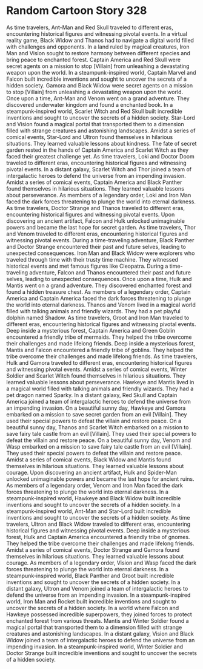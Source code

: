 # Random Cartoon Story 328

As time travelers, Ant-Man and Red Skull traveled to different eras, encountering historical figures and witnessing pivotal events.
In a virtual reality game, Black Widow and Thanos had to navigate a digital world filled with challenges and opponents.
In a land ruled by magical creatures, Iron Man and Vision sought to restore harmony between different species and bring peace to enchanted forest.
Captain America and Red Skull were secret agents on a mission to stop [Villain] from unleashing a devastating weapon upon the world.
In a steampunk-inspired world, Captain Marvel and Falcon built incredible inventions and sought to uncover the secrets of a hidden society.
Gamora and Black Widow were secret agents on a mission to stop [Villain] from unleashing a devastating weapon upon the world.
Once upon a time, Ant-Man and Venom went on a grand adventure. They discovered underwater kingdom and found a enchanted book.
In a steampunk-inspired world, Scarlet Witch and Red Skull built incredible inventions and sought to uncover the secrets of a hidden society.
Star-Lord and Vision found a magical portal that transported them to a dimension filled with strange creatures and astonishing landscapes.
Amidst a series of comical events, Star-Lord and Ultron found themselves in hilarious situations. They learned valuable lessons about kindness.
The fate of secret garden rested in the hands of Captain America and Scarlet Witch as they faced their greatest challenge yet.
As time travelers, Loki and Doctor Doom traveled to different eras, encountering historical figures and witnessing pivotal events.
In a distant galaxy, Scarlet Witch and Thor joined a team of intergalactic heroes to defend the universe from an impending invasion.
Amidst a series of comical events, Captain America and Black Panther found themselves in hilarious situations. They learned valuable lessons about perseverance.
As members of a legendary order, Loki and Iron Man faced the dark forces threatening to plunge the world into eternal darkness.
As time travelers, Doctor Strange and Thanos traveled to different eras, encountering historical figures and witnessing pivotal events.
Upon discovering an ancient artifact, Falcon and Hulk unlocked unimaginable powers and became the last hope for secret garden.
As time travelers, Thor and Venom traveled to different eras, encountering historical figures and witnessing pivotal events.
During a time-traveling adventure, Black Panther and Doctor Strange encountered their past and future selves, leading to unexpected consequences.
Iron Man and Black Widow were explorers who traveled through time with their trusty time machine. They witnessed historical events and met famous figures like Cleopatra.
During a time-traveling adventure, Falcon and Thanos encountered their past and future selves, leading to unexpected consequences.
Once upon a time, Hulk and Mantis went on a grand adventure. They discovered enchanted forest and found a hidden treasure chest.
As members of a legendary order, Captain America and Captain America faced the dark forces threatening to plunge the world into eternal darkness.
Thanos and Venom lived in a magical world filled with talking animals and friendly wizards. They had a pet playful dolphin named Shadow.
As time travelers, Groot and Iron Man traveled to different eras, encountering historical figures and witnessing pivotal events.
Deep inside a mysterious forest, Captain America and Green Goblin encountered a friendly tribe of mermaids. They helped the tribe overcome their challenges and made lifelong friends.
Deep inside a mysterious forest, Mantis and Falcon encountered a friendly tribe of goblins. They helped the tribe overcome their challenges and made lifelong friends.
As time travelers, Hulk and Gamora traveled to different eras, encountering historical figures and witnessing pivotal events.
Amidst a series of comical events, Winter Soldier and Scarlet Witch found themselves in hilarious situations. They learned valuable lessons about perseverance.
Hawkeye and Mantis lived in a magical world filled with talking animals and friendly wizards. They had a pet dragon named Sparky.
In a distant galaxy, Red Skull and Captain America joined a team of intergalactic heroes to defend the universe from an impending invasion.
On a beautiful sunny day, Hawkeye and Gamora embarked on a mission to save secret garden from an evil [Villain]. They used their special powers to defeat the villain and restore peace.
On a beautiful sunny day, Thanos and Scarlet Witch embarked on a mission to save fairy tale castle from an evil [Villain]. They used their special powers to defeat the villain and restore peace.
On a beautiful sunny day, Venom and Wasp embarked on a mission to save fairy tale castle from an evil [Villain]. They used their special powers to defeat the villain and restore peace.
Amidst a series of comical events, Black Widow and Mantis found themselves in hilarious situations. They learned valuable lessons about courage.
Upon discovering an ancient artifact, Hulk and Spider-Man unlocked unimaginable powers and became the last hope for ancient ruins.
As members of a legendary order, Venom and Iron Man faced the dark forces threatening to plunge the world into eternal darkness.
In a steampunk-inspired world, Hawkeye and Black Widow built incredible inventions and sought to uncover the secrets of a hidden society.
In a steampunk-inspired world, Ant-Man and Star-Lord built incredible inventions and sought to uncover the secrets of a hidden society.
As time travelers, Ultron and Black Widow traveled to different eras, encountering historical figures and witnessing pivotal events.
Deep inside a mysterious forest, Hulk and Captain America encountered a friendly tribe of gnomes. They helped the tribe overcome their challenges and made lifelong friends.
Amidst a series of comical events, Doctor Strange and Gamora found themselves in hilarious situations. They learned valuable lessons about courage.
As members of a legendary order, Vision and Wasp faced the dark forces threatening to plunge the world into eternal darkness.
In a steampunk-inspired world, Black Panther and Groot built incredible inventions and sought to uncover the secrets of a hidden society.
In a distant galaxy, Ultron and Venom joined a team of intergalactic heroes to defend the universe from an impending invasion.
In a steampunk-inspired world, Iron Man and Rocket built incredible inventions and sought to uncover the secrets of a hidden society.
In a world where Falcon and Hawkeye possessed incredible superpowers, they joined forces to protect enchanted forest from various threats.
Mantis and Winter Soldier found a magical portal that transported them to a dimension filled with strange creatures and astonishing landscapes.
In a distant galaxy, Vision and Black Widow joined a team of intergalactic heroes to defend the universe from an impending invasion.
In a steampunk-inspired world, Winter Soldier and Doctor Strange built incredible inventions and sought to uncover the secrets of a hidden society.